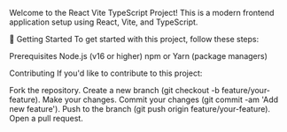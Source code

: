 Welcome to the React Vite TypeScript Project! This is a modern frontend application setup using React, Vite, and TypeScript.

🚀 Getting Started
To get started with this project, follow these steps:

Prerequisites
Node.js (v16 or higher)
npm or Yarn (package managers)

Contributing
If you'd like to contribute to this project:

Fork the repository.
Create a new branch (git checkout -b feature/your-feature).
Make your changes.
Commit your changes (git commit -am 'Add new feature').
Push to the branch (git push origin feature/your-feature).
Open a pull request.
